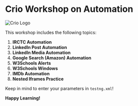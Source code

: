 ﻿# Crio Workshop on Automation
![Crio Logo](https://images.yourstory.com/cs/images/companies/logosC331575976264625png)

This workshop includes the following topics:
1. **IRCTC Automation**
2. **LinkedIn Post Automation**
3. **LinkedIn Media Automation**
4. **Google Search (Amazon) Automation**
5. **W3Schools Alerts**
6. **W3Schools Windows**
7. **IMDb Automation**
8. **Nested Iframes Practice**

Keep in mind to enter your parameters in `testng.xml`!

**Happy Learning!**
